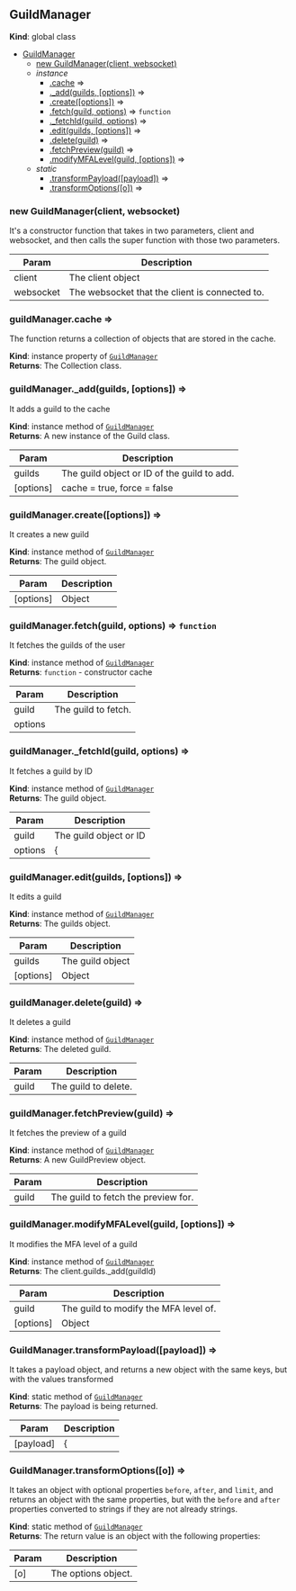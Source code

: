 <a name="GuildManager"></a>

## GuildManager
**Kind**: global class  

* [GuildManager](#GuildManager)
    * [new GuildManager(client, websocket)](#new_GuildManager_new)
    * _instance_
        * [.cache](#GuildManager+cache) ⇒
        * [._add(guilds, [options])](#GuildManager+_add) ⇒
        * [.create([options])](#GuildManager+create) ⇒
        * [.fetch(guild, options)](#GuildManager+fetch) ⇒ <code>function</code>
        * [._fetchId(guild, options)](#GuildManager+_fetchId) ⇒
        * [.edit(guilds, [options])](#GuildManager+edit) ⇒
        * [.delete(guild)](#GuildManager+delete) ⇒
        * [.fetchPreview(guild)](#GuildManager+fetchPreview) ⇒
        * [.modifyMFALevel(guild, [options])](#GuildManager+modifyMFALevel) ⇒
    * _static_
        * [.transformPayload([payload])](#GuildManager.transformPayload) ⇒
        * [.transformOptions([o])](#GuildManager.transformOptions) ⇒

<a name="new_GuildManager_new"></a>

### new GuildManager(client, websocket)
It's a constructor function that takes in two parameters, client and websocket, and then calls thesuper function with those two parameters.


| Param | Description |
| --- | --- |
| client | The client object |
| websocket | The websocket that the client is connected to. |

<a name="GuildManager+cache"></a>

### guildManager.cache ⇒
The function returns a collection of objects that are stored in the cache.

**Kind**: instance property of [<code>GuildManager</code>](#GuildManager)  
**Returns**: The Collection class.  
<a name="GuildManager+_add"></a>

### guildManager.\_add(guilds, [options]) ⇒
It adds a guild to the cache

**Kind**: instance method of [<code>GuildManager</code>](#GuildManager)  
**Returns**: A new instance of the Guild class.  

| Param | Description |
| --- | --- |
| guilds | The guild object or ID of the guild to add. |
| [options] | cache = true, force = false |

<a name="GuildManager+create"></a>

### guildManager.create([options]) ⇒
It creates a new guild

**Kind**: instance method of [<code>GuildManager</code>](#GuildManager)  
**Returns**: The guild object.  

| Param | Description |
| --- | --- |
| [options] | Object |

<a name="GuildManager+fetch"></a>

### guildManager.fetch(guild, options) ⇒ <code>function</code>
It fetches the guilds of the user

**Kind**: instance method of [<code>GuildManager</code>](#GuildManager)  
**Returns**: <code>function</code> - constructor cache  

| Param | Description |
| --- | --- |
| guild | The guild to fetch. |
| options |  |

<a name="GuildManager+_fetchId"></a>

### guildManager.\_fetchId(guild, options) ⇒
It fetches a guild by ID

**Kind**: instance method of [<code>GuildManager</code>](#GuildManager)  
**Returns**: The guild object.  

| Param | Description |
| --- | --- |
| guild | The guild object or ID |
| options | { |

<a name="GuildManager+edit"></a>

### guildManager.edit(guilds, [options]) ⇒
It edits a guild

**Kind**: instance method of [<code>GuildManager</code>](#GuildManager)  
**Returns**: The guilds object.  

| Param | Description |
| --- | --- |
| guilds | The guild object |
| [options] | Object |

<a name="GuildManager+delete"></a>

### guildManager.delete(guild) ⇒
It deletes a guild

**Kind**: instance method of [<code>GuildManager</code>](#GuildManager)  
**Returns**: The deleted guild.  

| Param | Description |
| --- | --- |
| guild | The guild to delete. |

<a name="GuildManager+fetchPreview"></a>

### guildManager.fetchPreview(guild) ⇒
It fetches the preview of a guild

**Kind**: instance method of [<code>GuildManager</code>](#GuildManager)  
**Returns**: A new GuildPreview object.  

| Param | Description |
| --- | --- |
| guild | The guild to fetch the preview for. |

<a name="GuildManager+modifyMFALevel"></a>

### guildManager.modifyMFALevel(guild, [options]) ⇒
It modifies the MFA level of a guild

**Kind**: instance method of [<code>GuildManager</code>](#GuildManager)  
**Returns**: The client.guilds._add(guildId)  

| Param | Description |
| --- | --- |
| guild | The guild to modify the MFA level of. |
| [options] | Object |

<a name="GuildManager.transformPayload"></a>

### GuildManager.transformPayload([payload]) ⇒
It takes a payload object, and returns a new object with the same keys, but with the valuestransformed

**Kind**: static method of [<code>GuildManager</code>](#GuildManager)  
**Returns**: The payload is being returned.  

| Param | Description |
| --- | --- |
| [payload] | { |

<a name="GuildManager.transformOptions"></a>

### GuildManager.transformOptions([o]) ⇒
It takes an object with optional properties `before`, `after`, and `limit`, and returns an objectwith the same properties, but with the `before` and `after` properties converted to strings ifthey are not already strings.

**Kind**: static method of [<code>GuildManager</code>](#GuildManager)  
**Returns**: The return value is an object with the following properties:  

| Param | Description |
| --- | --- |
| [o] | The options object. |

